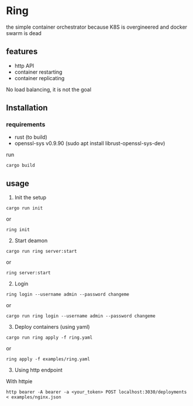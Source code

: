 # Ring

the simple container orchestrator because K8S is   overgineered and docker swarm is dead

## features 

- http API
- container restarting
- container replicating

No load balancing, it is not the goal

## Installation 

### requirements

- rust (to build)
- openssl-sys v0.9.90 (sudo apt install librust-openssl-sys-dev)

run 

```cargo build```


## usage 

1. Init the setup

```cargo run init```

or 

```ring init```

2. Start deamon

```cargo run ring server:start```

or

```ring server:start```

2. Login


```ring login --username admin --password changeme```

or 

```cargo run ring login --username admin --password changeme```


3. Deploy containers (using yaml)

```cargo run ring apply -f ring.yaml```

or 

```ring apply -f examples/ring.yaml```

3. Using http endpoint

With httpie 

```http bearer -A bearer -a <your_token> POST localhost:3030/deployments < examples/nginx.json``` 